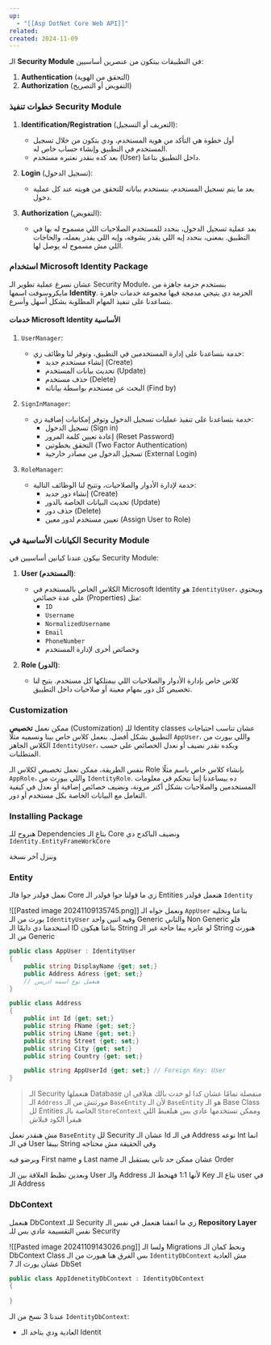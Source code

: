 ```yaml
---
up:
  - "[[Asp DotNet Core Web API]]"
related: 
created: 2024-11-09
---
```

الـ **Security Module** في التطبيقات بيتكون من عنصرين أساسيين: 

1. **Authentication** (التحقق من الهوية)
2. **Authorization** (التفويض أو التصريح)

### خطوات تنفيذ Security Module

1. **Identification/Registration** (التعريف أو التسجيل):  
   - أول خطوة هي التأكد من هوية المستخدم، ودي بتكون من خلال تسجيل المستخدم في التطبيق وإنشاء حساب خاص له. 
   - بعد كده بنقدر نعتبره مستخدم (User) داخل التطبيق بتاعنا.

2. **Login** (تسجيل الدخول):  
   - بعد ما يتم تسجيل المستخدم، بنستخدم بياناته للتحقق من هويته عند كل عملية دخول.

3. **Authorization** (التفويض):  
   - بعد عملية تسجيل الدخول، بنحدد للمستخدم الصلاحيات اللي مسموح له بها في التطبيق. بمعنى، بنحدد إيه اللي يقدر يشوفه، وإيه اللي يقدر يعمله، والحاجات اللي مش مسموح له يوصل لها.

### استخدام Microsoft Identity Package

عشان نسرع عملية تطوير الـ Security Module، بنستخدم حزمة جاهزة من مايكروسوفت اسمها **Identity**. 
الحزمة دي بتيجي مدمجة فيها مجموعة خدمات جاهزة بتساعدنا على تنفيذ المهام المطلوبة بشكل أسهل وأسرع.

#### خدمات Microsoft Identity الأساسية

1. `UserManager`:  
   - خدمة بتساعدنا على إدارة المستخدمين في التطبيق، وتوفر لنا وظائف زي:
     - إنشاء مستخدم جديد (Create)
     - تحديث بيانات المستخدم (Update)
     - حذف مستخدم (Delete)
     - البحث عن مستخدم بواسطة بياناته (Find by)

2. `SignInManager`:  
   - خدمة بتساعدنا على تنفيذ عمليات تسجيل الدخول وتوفر إمكانيات إضافية زي:
     - تسجيل الدخول (Sign in)
     - إعادة تعيين كلمة المرور (Reset Password)
     - التحقق بخطوتين (Two Factor Authentication)
     - تسجيل الدخول من مصادر خارجية (External Login)

3. `RoleManager`:  
   - خدمة لإدارة الأدوار والصلاحيات، وتتيح لنا الوظائف التالية:
     - إنشاء دور جديد (Create)
     - تحديث البيانات الخاصة بالدور (Update)
     - حذف دور (Delete)
     - تعيين مستخدم لدور معين (Assign User to Role)

### الكيانات الأساسية في Security Module

بيكون عندنا كيانين أساسيين في Security Module:

1. **User (المستخدم)**:  
   - الكلاس الخاص بالمستخدم في Microsoft Identity هو `IdentityUser`، وبيحتوي على عدة خصائص (Properties) مثل:
     - `ID`
     - `Username`
     - `NormalizedUsername`
     - `Email`
     - `PhoneNumber`
     - وخصائص أخرى لإدارة المستخدم

2. **Role (الدور)**:  
   - كلاس خاص بإدارة الأدوار والصلاحيات اللي بيمتلكها كل مستخدم. يتيح لنا تخصيص كل دور بمهام معينة أو صلاحيات داخل التطبيق.

### Customization
ممكن نعمل **تخصيص** (Customization) للـ Identity classes عشان تناسب احتياجات التطبيق بشكل أفضل. 
بنعمل كلاس خاص بينا ونسميه مثلًا `AppUser`، واللي بيورث من الكلاس الجاهز `IdentityUser`، وبكده نقدر نضيف أو نعدل الخصائص على حسب المتطلبات.

بنفس الطريقة، ممكن نعمل تخصيص لكلاس الـ Role بإنشاء كلاس خاص باسم مثلًا `AppRole`، واللي بيورث من `IdentityRole`. 
ده بيساعدنا إننا نتحكم في معلومات المستخدمين والصلاحيات بشكل أكتر مرونة، ونضيف خصائص إضافية أو نعدل في كيفية التعامل مع البيانات الخاصة بكل مستخدم أو دور.

### Installing Package
هنروح للـ Dependencies بتاع الـ Core ونضيف الباكدج دي 
`Identity.EntityFrameWorkCore`

وننزل آخر نسخة
### Entity
نعمل فولدر جوا فالـ Core زي ما قولنا جوا فولدر الـ Entities هنعمل فولدر `Identity`

![[Pasted image 20241109135745.png]]
ونعمل جواه الـ `AppUser` بتاعنا ونخليه يورث من الـ `IdentityUser` وفيه اتنين واحد Generic والتاني Non Generic
فلو استخدمنا دي دايمًا الـ ID بتاعنا هيكون String لو عايزه يبقا حاجة غير الـ String هنورث من الـ Generic
```cs
public class AppUser : IdentityUser
{
	public string DisplayName {get; set;}
	public Address Adress {get; set;}
	// هنعمل نوع اسمه ادريس
}

public class Address
{
	public int Id {get; set;}
	public string FName {get; set;}
	public string LName {get; set;}
	public string Street {get; set;}
	public string City {get; set;}
	public string Country {get; set;}

	public string AppUserId {get; set;} // Foreign Key: User
}
```

> الـ Security هنعملها Database منفصلة تمامًا
> عشان كدا لو خدت بالك هتلاقي ان الـ `Address` مورثتش من الـ `BaseEntity`
> لأن الـ `BaseEntity` هو الـ Base Class لل Entities الخاصة بالـ `StoreContext`
> وممكن تستخدمها عادي بس هيلغبط اللي هيقرأ الكود فبلاش

مش هنقدر نعمل `BaseEntity` لل Security عشان الـ Id في الـ Address نوعه Int انما في الـ User بيبقا String
وفي الحقيقة مش محتاجه

وبرضو فيه First name و Last name عشان ممكن حد تاني يستقبل الـ Order

وبعدين نظبط العلاقة بين الـ User والـ Address لأنها 1:1 فهنحط الـ Key بتاع الـ user في الـ Address

### DbContext
هنعمل DbContext للـ Security زي ما اتفقنا 
هنعمل في نفس الـ **Repository Layer** نفس التقسيمة عادي بس للـ Security 

![[Pasted image 20241109143026.png]]
ولسا الـ Migrations ونحط كمان الـ DbContext Class
بس الفرق هنا هيورث من الـ `IdentityDbContext` مش العادية عشان يورث الـ 7 DbSet
```cs
public class AppIdenetityDbContext : IdentityDbContext
{
	
}
```
عندنا 3 نسخ من الـ `IdentityDbContext`:
- العادية ودي بتاخد الـ Identit